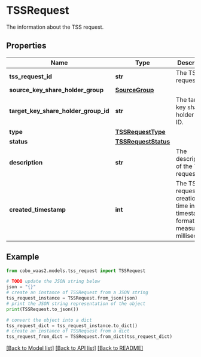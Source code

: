 # TSSRequest

The information about the TSS request.

## Properties

Name | Type | Description | Notes
------------ | ------------- | ------------- | -------------
**tss_request_id** | **str** | The TSS request ID. | [optional] 
**source_key_share_holder_group** | [**SourceGroup**](SourceGroup.md) |  | [optional] 
**target_key_share_holder_group_id** | **str** | The target key share holder group ID. | [optional] 
**type** | [**TSSRequestType**](TSSRequestType.md) |  | [optional] 
**status** | [**TSSRequestStatus**](TSSRequestStatus.md) |  | [optional] 
**description** | **str** | The description of the TSS request. | [optional] 
**created_timestamp** | **int** | The TSS request&#39;s creation time in Unix timestamp format, measured in milliseconds. | [optional] 

## Example

```python
from cobo_waas2.models.tss_request import TSSRequest

# TODO update the JSON string below
json = "{}"
# create an instance of TSSRequest from a JSON string
tss_request_instance = TSSRequest.from_json(json)
# print the JSON string representation of the object
print(TSSRequest.to_json())

# convert the object into a dict
tss_request_dict = tss_request_instance.to_dict()
# create an instance of TSSRequest from a dict
tss_request_from_dict = TSSRequest.from_dict(tss_request_dict)
```
[[Back to Model list]](../README.md#documentation-for-models) [[Back to API list]](../README.md#documentation-for-api-endpoints) [[Back to README]](../README.md)


